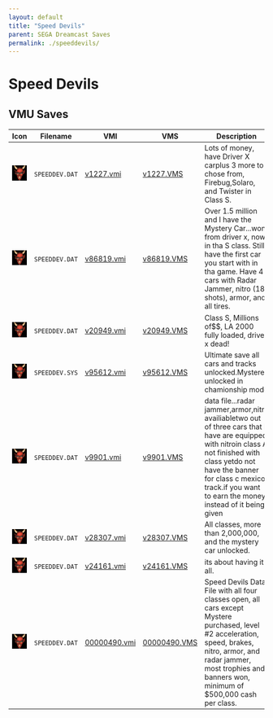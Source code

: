```yaml
---
layout: default
title: "Speed Devils"
parent: SEGA Dreamcast Saves
permalink: ./speeddevils/
---
```

# Speed Devils

## VMU Saves

| Icon | Filename | VMI | VMS | Description |
|------|----------|-----|-----|-------------|
| ![Speed Devils](../icons/SPEEDDEV.DAT.GIF) | `SPEEDDEV.DAT` | [v1227.vmi](v1227.vmi) | [v1227.VMS](v1227.VMS) | Lots of money, have Driver X carplus 3 more to chose from, Firebug,Solaro, and Twister in Class S.  |
| ![Speed Devils](../icons/SPEEDDEV.DAT.GIF) | `SPEEDDEV.DAT` | [v86819.vmi](v86819.vmi) | [v86819.VMS](v86819.VMS) | Over 1.5 million and I have the Mystery Car...won from driver x, now in tha S class. Still have the first car you start with in tha game. Have 4 cars with Radar Jammer, nitro (18 shots), armor, and all tires.  |
| ![Speed Devils](../icons/SPEEDDEV.DAT.GIF) | `SPEEDDEV.DAT` | [v20949.vmi](v20949.vmi) | [v20949.VMS](v20949.VMS) | Class S, Millions of$$, LA 2000 fully loaded, driver x dead!  |
| ![Speed Devils](../icons/SPEEDDEV.SYS.GIF) | `SPEEDDEV.SYS` | [v95612.vmi](v95612.vmi) | [v95612.VMS](v95612.VMS) | Ultimate save all cars and tracks unlocked.Mystere unlocked in chamionship mode  |
| ![Speed Devils](../icons/SPEEDDEV.DAT.GIF) | `SPEEDDEV.DAT` | [v9901.vmi](v9901.vmi) | [v9901.VMS](v9901.VMS) | data file...radar jammer,armor,nitro availiabletwo out of three cars that I have are equipped with nitroin class A not finished with class yetdo not have the banner for class c mexico track.if you want to earn the money instead of it being given |
| ![Speed Devils](../icons/SPEEDDEV.DAT.GIF) | `SPEEDDEV.DAT` | [v28307.vmi](v28307.vmi) | [v28307.VMS](v28307.VMS) | All classes, more than 2,000,000, and the mystery car unlocked.  |
| ![Speed Devils](../icons/SPEEDDEV.DAT.GIF) | `SPEEDDEV.DAT` | [v24161.vmi](v24161.vmi) | [v24161.VMS](v24161.VMS) | its about having it all.  |
| ![Speed Devils](../icons/SPEEDDEV.DAT.GIF) | `SPEEDDEV.DAT` | [00000490.vmi](00000490.vmi) | [00000490.VMS](00000490.VMS) | Speed Devils Data File with all four classes open, all cars except Mystere purchased, level #2 acceleration, speed, brakes, nitro, armor, and radar jammer, most trophies and banners won, minimum of $500,000 cash per class.  |
